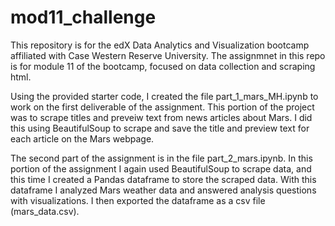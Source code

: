 # mod11_challenge
This repository is for the edX Data Analytics and Visualization bootcamp affiliated with Case Western Reserve University. The assignmnet in this repo is for module 11 of the bootcamp, focused on data collection and scraping html.

Using the provided starter code, I created the file part_1_mars_MH.ipynb to work on the first deliverable of the assignment. This portion of the project was to scrape titles and preveiw text from news articles about Mars. I did this using BeautifulSoup to scrape and save the title and preview text for each article on the Mars webpage.

The second part of the assignment is in the file part_2_mars.ipynb. In this portion of the assignment I again used BeautifulSoup to scrape data, and this time I created a Pandas dataframe to store the scraped data. With this dataframe I analyzed Mars weather data and answered analysis questions with visualizations. I then exported the dataframe as a csv file (mars_data.csv).